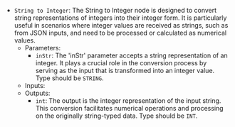 - `String to Integer`: The String to Integer node is designed to convert string representations of integers into their integer form. It is particularly useful in scenarios where integer values are received as strings, such as from JSON inputs, and need to be processed or calculated as numerical values.
    - Parameters:
        - `inStr`: The 'inStr' parameter accepts a string representation of an integer. It plays a crucial role in the conversion process by serving as the input that is transformed into an integer value. Type should be `STRING`.
    - Inputs:
    - Outputs:
        - `int`: The output is the integer representation of the input string. This conversion facilitates numerical operations and processing on the originally string-typed data. Type should be `INT`.
